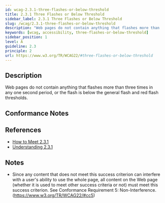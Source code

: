 ```yaml
---
id: wcag-2.3.1-three-flashes-or-below-threshold
title: 2.3.1 Three Flashes or Below Threshold
sidebar_label: 2.3.1 Three Flashes or Below Threshold
slug: /wcag/2.3.1-three-flashes-or-below-threshold
description: "Web pages do not contain anything that flashes more than three times in any one second period, or the flash is below the general flash and red flash thresholds."
keywords: [wcag, accessibility, three-flashes-or-below-threshold]
sidebar_position: 1
level: A
guideline: 2.3
principle: 2
url: https://www.w3.org/TR/WCAG22/#three-flashes-or-below-threshold
---
```


## Description

Web pages do not contain anything that flashes more than three times in any one second period, or the flash is below the general flash and red flash thresholds.

## Conformance Notes

<!-- Add your conformance notes and evaluation here -->

## References

- [How to Meet 2.3.1](https://www.w3.org/WAI/WCAG22/quickref/#three-flashes-or-below-threshold)
- [Understanding 2.3.1](https://www.w3.org/WAI/WCAG22/Understanding/three-flashes-or-below-threshold.html)

## Notes

- Since any content that does not meet this success criterion can interfere with a user's ability to use the whole page, all content on the Web page (whether it is used to meet other success criteria or not) must meet this success criterion. See Conformance Requirement 5: Non-Interference. (https://www.w3.org/TR/WCAG22/#cc5)

